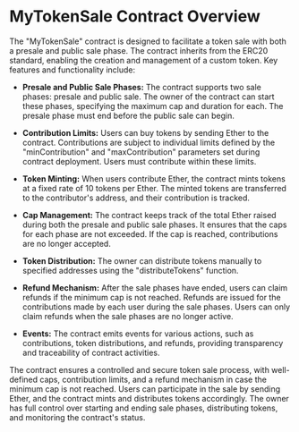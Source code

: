 # MyTokenSale Contract Overview

The "MyTokenSale" contract is designed to facilitate a token sale with both a presale and public sale phase. The contract inherits from the ERC20 standard, enabling the creation and management of a custom token. Key features and functionality include:

- **Presale and Public Sale Phases:** The contract supports two sale phases: presale and public sale. The owner of the contract can start these phases, specifying the maximum cap and duration for each. The presale phase must end before the public sale can begin.

- **Contribution Limits:** Users can buy tokens by sending Ether to the contract. Contributions are subject to individual limits defined by the "minContribution" and "maxContribution" parameters set during contract deployment. Users must contribute within these limits.

- **Token Minting:** When users contribute Ether, the contract mints tokens at a fixed rate of 10 tokens per Ether. The minted tokens are transferred to the contributor's address, and their contribution is tracked.

- **Cap Management:** The contract keeps track of the total Ether raised during both the presale and public sale phases. It ensures that the caps for each phase are not exceeded. If the cap is reached, contributions are no longer accepted.

- **Token Distribution:** The owner can distribute tokens manually to specified addresses using the "distributeTokens" function.

- **Refund Mechanism:** After the sale phases have ended, users can claim refunds if the minimum cap is not reached. Refunds are issued for the contributions made by each user during the sale phases. Users can only claim refunds when the sale phases are no longer active.

- **Events:** The contract emits events for various actions, such as contributions, token distributions, and refunds, providing transparency and traceability of contract activities.

The contract ensures a controlled and secure token sale process, with well-defined caps, contribution limits, and a refund mechanism in case the minimum cap is not reached. Users can participate in the sale by sending Ether, and the contract mints and distributes tokens accordingly. The owner has full control over starting and ending sale phases, distributing tokens, and monitoring the contract's status.
